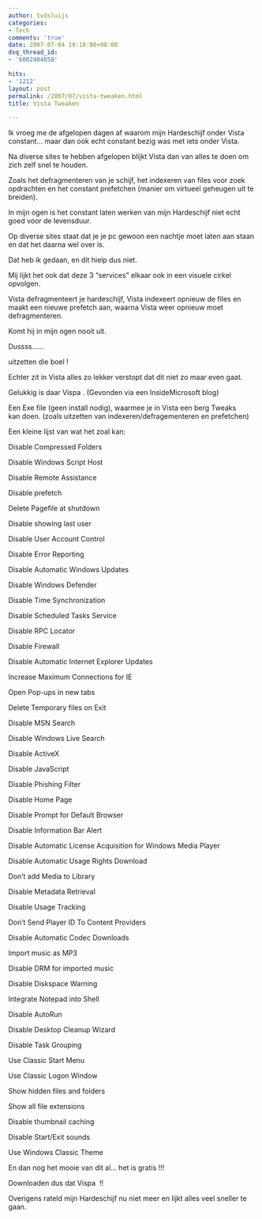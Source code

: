 ```yaml
---
author: tvdsluijs
categories:
- Tech
comments: 'true'
date: 2007-07-04 19:18:00+00:00
dsq_thread_id:
- '6002404058'

hits:
- '1212'
layout: post
permalink: /2007/07/vista-tweaken.html
title: Vista Tweaken

---
```

Ik vroeg me de afgelopen dagen af waarom mijn Hardeschijf onder Vista constant… maar dan ook echt constant bezig was met iets onder Vista.

Na diverse sites te hebben afgelopen blijkt Vista dan van alles te doen om zich zelf snel te houden.

Zoals het defragmenteren van je schijf, het indexeren van files voor zoek opdrachten en het constant prefetchen (manier om virtueel geheugen uit te breiden).

In mijn ogen is het constant laten werken van mijn Hardeschijf niet echt goed voor de levensduur.

Op diverse sites staat dat je je pc gewoon een nachtje moet laten aan staan en dat het daarna wel over is.

Dat heb ik gedaan, en dit hielp dus niet.

Mij lijkt het ook dat deze 3 “services” elkaar ook in een visuele cirkel opvolgen.

Vista defragmenteert je hardeschijf, Vista indexeert opnieuw de files en maakt een nieuwe prefetch aan, waarna Vista weer opnieuw moet defragmenteren.

Komt hij in mijn ogen nooit uit.

Dussss…… 

uitzetten die boel !

Echter zit in Vista alles zo lekker verstopt dat dit niet zo maar even gaat.

Gelukkig is daar Vispa . (Gevonden via een InsideMicrosoft blog)

Een Exe file (geen install nodig), waarmee je in Vista een berg Tweaks  
kan doen. (zoals uitzetten van indexeren/defragementeren en prefetchen)

Een kleine lijst van wat het zoal kan:

Disable Compressed Folders 

Disable Windows Script Host 

Disable Remote Assistance 

Disable prefetch 

Delete Pagefile at shutdown 

Disable showing last user 

Disable User Account Control 

Disable Error Reporting 

Disable Automatic Windows Updates 

Disable Windows Defender 

Disable Time Synchronization 

Disable Scheduled Tasks Service 

Disable RPC Locator 

Disable Firewall 

Disable Automatic Internet Explorer Updates 

Increase Maximum Connections for IE 

Open Pop-ups in new tabs 

Delete Temporary files on Exit 

Disable MSN Search 

Disable Windows Live Search 

Disable ActiveX 

Disable JavaScript 

Disable Phishing Filter 

Disable Home Page 

Disable Prompt for Default Browser 

Disable Information Bar Alert 

Disable Automatic License Acquisition for Windows Media Player 

Disable Automatic Usage Rights Download 

Don’t add Media to Library 

Disable Metadata Retrieval 

Disable Usage Tracking 

Don’t Send Player ID To Content Providers 

Disable Automatic Codec Downloads 

Import music as MP3 

Disable DRM for imported music 

Disable Diskspace Warning 

Integrate Notepad into Shell 

Disable AutoRun 

Disable Desktop Cleanup Wizard 

Disable Task Grouping 

Use Classic Start Menu 

Use Classic Logon Window 

Show hidden files and folders 

Show all file extensions 

Disable thumbnail caching 

Disable Start/Exit sounds 

Use Windows Classic Theme 

En dan nog het mooie van dit al… het is gratis !!!

Downloaden dus dat Vispa  !!

Overigens rateld mijn Hardeschijf nu niet meer en lijkt alles veel sneller te gaan.